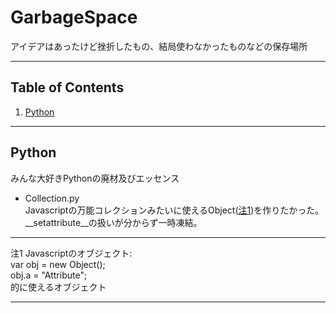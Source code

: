 # GarbageSpace
アイデアはあったけど挫折したもの、結局使わなかったものなどの保存場所

------
## Table of Contents
<ol>
	<li><a href=#python >Python</a></li>
</ol>

------
## Python
みんな大好きPythonの廃材及びエッセンス<br>
+ Collection.py<br>
Javascriptの万能コレクションみたいに使えるObject(<a href=#fcomm>注1</a>)を作りたかった。__setattribute__の扱いが分からず一時凍結。

---

<span id=fcomm>注1 Javascriptのオブジェクト:</span><br>
var obj = new Object();<br>
obj.a = "Attribute";<br>
的に使えるオブジェクト<br>

---
